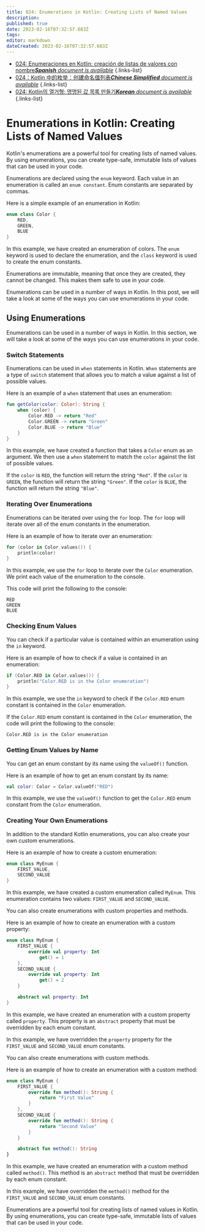 ```yaml
---
title: 024: Enumerations in Kotlin: Creating Lists of Named Values
description: 
published: true
date: 2023-02-16T07:32:57.683Z
tags: 
editor: markdown
dateCreated: 2023-02-16T07:32:57.683Z
---
```


- [024: Enumeraciones en Kotlin: creación de listas de valores con nombre***Spanish** document is available*](/es/Knowledge-base/Kotlin/Learning/024-enumerations-in-kotlin-creating-lists-of-named-values)
{.links-list}
- [024：Kotlin 中的枚举：创建命名值列表***Chinese Simplified** document is available*](/zh/Knowledge-base/Kotlin/Learning/024-enumerations-in-kotlin-creating-lists-of-named-values)
{.links-list}
- [024: Kotlin의 열거형: 명명된 값 목록 만들기***Korean** document is available*](/ko/Knowledge-base/Kotlin/Learning/024-enumerations-in-kotlin-creating-lists-of-named-values)
{.links-list}


# Enumerations in Kotlin: Creating Lists of Named Values

Kotlin's enumerations are a powerful tool for creating lists of named values. By using enumerations, you can create type-safe, immutable lists of values that can be used in your code.

Enumerations are declared using the ```enum``` keyword. Each value in an enumeration is called an ```enum constant```. Enum constants are separated by commas.

Here is a simple example of an enumeration in Kotlin:

```kotlin
enum class Color {
    RED,
    GREEN,
    BLUE
}
```

In this example, we have created an enumeration of colors. The ```enum``` keyword is used to declare the enumeration, and the ```class``` keyword is used to create the enum constants.

Enumerations are immutable, meaning that once they are created, they cannot be changed. This makes them safe to use in your code.

Enumerations can be used in a number of ways in Kotlin. In this post, we will take a look at some of the ways you can use enumerations in your code.

## Using Enumerations

Enumerations can be used in a number of ways in Kotlin. In this section, we will take a look at some of the ways you can use enumerations in your code.

### Switch Statements

Enumerations can be used in ```when``` statements in Kotlin. ```When``` statements are a type of ```switch``` statement that allows you to match a value against a list of possible values.

Here is an example of a ```when``` statement that uses an enumeration:

```kotlin
fun getColor(color: Color): String {
    when (color) {
        Color.RED -> return "Red"
        Color.GREEN -> return "Green"
        Color.BLUE -> return "Blue"
    }
}
```

In this example, we have created a function that takes a ```Color``` enum as an argument. We then use a ```when``` statement to match the ```color``` against the list of possible values.

If the ```color``` is ```RED```, the function will return the string ```"Red"```. If the ```color``` is ```GREEN```, the function will return the string ```"Green"```. If the ```color``` is ```BLUE```, the function will return the string ```"Blue"```.

### Iterating Over Enumerations

Enumerations can be iterated over using the ```for``` loop. The ```for``` loop will iterate over all of the enum constants in the enumeration.

Here is an example of how to iterate over an enumeration:

```kotlin
for (color in Color.values()) {
    println(color)
}
```

In this example, we use the ```for``` loop to iterate over the ```Color``` enumeration. We print each value of the enumeration to the console.

This code will print the following to the console:

```
RED
GREEN
BLUE
```

### Checking Enum Values

You can check if a particular value is contained within an enumeration using the ```in``` keyword.

Here is an example of how to check if a value is contained in an enumeration:

```kotlin
if (Color.RED in Color.values()) {
    println("Color.RED is in the Color enumeration")
}
```

In this example, we use the ```in``` keyword to check if the ```Color.RED``` enum constant is contained in the ```Color``` enumeration.

If the ```Color.RED``` enum constant is contained in the ```Color``` enumeration, the code will print the following to the console:

```
Color.RED is in the Color enumeration
```

### Getting Enum Values by Name

You can get an enum constant by its name using the ```valueOf()``` function.

Here is an example of how to get an enum constant by its name:

```kotlin
val color: Color = Color.valueOf("RED")
```

In this example, we use the ```valueOf()``` function to get the ```Color.RED``` enum constant from the ```Color``` enumeration.

### Creating Your Own Enumerations

In addition to the standard Kotlin enumerations, you can also create your own custom enumerations.

Here is an example of how to create a custom enumeration:

```kotlin
enum class MyEnum {
    FIRST_VALUE,
    SECOND_VALUE
}
```

In this example, we have created a custom enumeration called ```MyEnum```. This enumeration contains two values: ```FIRST_VALUE``` and ```SECOND_VALUE```.

You can also create enumerations with custom properties and methods.

Here is an example of how to create an enumeration with a custom property:

```kotlin
enum class MyEnum {
    FIRST_VALUE {
        override val property: Int
            get() = 1
    },
    SECOND_VALUE {
        override val property: Int
            get() = 2
    }

    abstract val property: Int
}
```

In this example, we have created an enumeration with a custom property called ```property```. This property is an ```abstract``` property that must be overridden by each enum constant.

In this example, we have overridden the ```property``` property for the ```FIRST_VALUE``` and ```SECOND_VALUE``` enum constants.

You can also create enumerations with custom methods.

Here is an example of how to create an enumeration with a custom method:

```kotlin
enum class MyEnum {
    FIRST_VALUE {
        override fun method(): String {
            return "First Value"
        }
    },
    SECOND_VALUE {
        override fun method(): String {
            return "Second Value"
        }
    }

    abstract fun method(): String
}
```

In this example, we have created an enumeration with a custom method called ```method()```. This method is an ```abstract``` method that must be overridden by each enum constant.

In this example, we have overridden the ```method()``` method for the ```FIRST_VALUE``` and ```SECOND_VALUE``` enum constants.

Enumerations are a powerful tool for creating lists of named values in Kotlin. By using enumerations, you can create type-safe, immutable lists of values that can be used in your code.